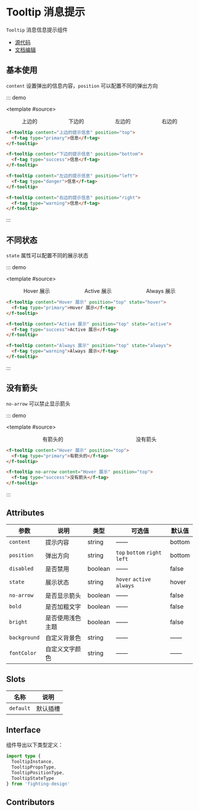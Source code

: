 # Tooltip 消息提示

`Tooltip` 消息信息提示组件

- [源代码](https://github.com/FightingDesign/fighting-design/tree/master/packages/fighting-design/tooltip)
- [文档编辑](https://github.com/FightingDesign/fighting-design/blob/master/docs/docs/components/tooltip.md)

## 基本使用

`content` 设置弹出的信息内容，`position` 可以配置不同的弹出方向

::: demo

<template #source>

<div class="tooltip-box">
  <f-tooltip content="上边的提示信息" position="top">
    <f-tag type="primary">上边的</f-tag>
  </f-tooltip>

  <f-tooltip content="下边的提示信息" position="bottom">
    <f-tag type="success">下边的</f-tag>
  </f-tooltip>

  <f-tooltip content="左边的提示信息" position="left">
    <f-tag type="danger">左边的</f-tag>
  </f-tooltip>

  <f-tooltip content="右边的提示信息" position="right">
    <f-tag type="warning">右边的</f-tag>
  </f-tooltip>
</div>
</template>

```html
<f-tooltip content="上边的提示信息" position="top">
  <f-tag type="primary">信息</f-tag>
</f-tooltip>

<f-tooltip content="下边的提示信息" position="bottom">
  <f-tag type="success">信息</f-tag>
</f-tooltip>

<f-tooltip content="左边的提示信息" position="left">
  <f-tag type="danger">信息</f-tag>
</f-tooltip>

<f-tooltip content="右边的提示信息" position="right">
  <f-tag type="warning">信息</f-tag>
</f-tooltip>
```

:::

## 不同状态

`state` 属性可以配置不同的展示状态

::: demo

<template #source>

<div class="tooltip-box">
  <f-tooltip content="Hover 展示" position="top" state="hover">
    <f-tag type="primary">Hover 展示</f-tag>
  </f-tooltip>

  <f-tooltip content="Active 展示" position="top" state="active">
    <f-tag type="success">Active 展示</f-tag>
  </f-tooltip>

  <f-tooltip content="Always 展示" position="top" state="always">
    <f-tag type="warning">Always 展示</f-tag>
  </f-tooltip>
</div>
</template>

```html
<f-tooltip content="Hover 展示" position="top" state="hover">
  <f-tag type="primary">Hover 展示</f-tag>
</f-tooltip>

<f-tooltip content="Active 展示" position="top" state="active">
  <f-tag type="success">Active 展示</f-tag>
</f-tooltip>

<f-tooltip content="Always 展示" position="top" state="always">
  <f-tag type="warning">Always 展示</f-tag>
</f-tooltip>
```

:::

## 没有箭头

`no-arrow` 可以禁止显示箭头

::: demo

<template #source>

<div class="tooltip-box">
  <f-tooltip content="有箭头的" position="top">
    <f-tag type="primary">有箭头的</f-tag>
  </f-tooltip>

  <f-tooltip content="没有箭头" position="top" no-arrow>
    <f-tag type="success">没有箭头</f-tag>
  </f-tooltip>
</div>
</template>

```html
<f-tooltip content="Hover 展示" position="top">
  <f-tag type="primary">有箭头的</f-tag>
</f-tooltip>

<f-tooltip no-arrow content="Hover 展示" position="top">
  <f-tag type="success">没有箭头</f-tag>
</f-tooltip>
```

:::

## Attributes

| 参数         | 说明             | 类型    | 可选值                        | 默认值 |
| ------------ | ---------------- | ------- | ----------------------------- | ------ |
| `content`    | 提示内容         | string  | ——                            | bottom |
| `position`   | 弹出方向         | string  | `top` `bottom` `right` `left` | bottom |
| `disabled`   | 是否禁用         | boolean | ——                            | false  |
| `state`      | 展示状态         | string  | `hover` `active` `always`     | hover  |
| `no-arrow`   | 是否显示箭头     | boolean | ——                            | false  |
| `bold`       | 是否加粗文字     | boolean | ——                            | false  |
| `bright`     | 是否使用浅色主题 | boolean | ——                            | false  |
| `background` | 自定义背景色     | string  | ——                            | ——     |
| `fontColor`  | 自定义文字颜色   | string  | ——                            | ——     |

## Slots

| 名称      | 说明     |
| --------- | -------- |
| `default` | 默认插槽 |

## Interface

组件导出以下类型定义：

```ts
import type {
  TooltipInstance,
  TooltipPropsType,
  TooltipPositionType,
  TooltipStateType
} from 'fighting-design'
```

## Contributors

<a href="https://github.com/Tyh2001" target="_blank">
  <f-avatar round src="https://avatars.githubusercontent.com/u/73180970?v=4" />
</a>

<style scoped>
  .tooltip-box {
    width: 100%;
    display: flex;
    justify-content: space-around;
  }
</style>

